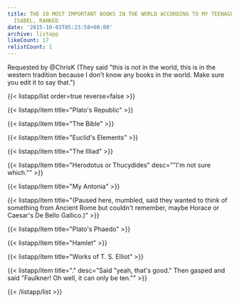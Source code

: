```yaml
---
title: THE 10 MOST IMPORTANT BOOKS IN THE WORLD ACCORDING TO MY TEENAGE CHILD,
  ISABEL, RANKED
date: '2015-10-03T05:23:58+00:00'
archive: listapp
likeCount: 17
relistCount: 1
---
```


Requested by @ChrisK (They said "this is not in the world, this is in the western tradition because I don't know any books in the world. Make sure you edit it to say that.")

<!--more-->

{{< listapp/list order=true reverse=false >}}

   {{< listapp/item title="Plato's Republic" >}}

   {{< listapp/item title="The Bible" >}}

   {{< listapp/item title="Euclid's Elements" >}}

   {{< listapp/item title="The Illiad" >}}

   {{< listapp/item title="Herodotus or Thucydides"
      desc="\"I'm not sure which.\"" >}}

   {{< listapp/item title="My Antonia" >}}

   {{< listapp/item title="(Paused here, mumbled, said they wanted to think of something from Ancient Rome but couldn't remember, maybe Horace or Caesar's De Bello Gallico.)" >}}

   {{< listapp/item title="Plato's Phaedo" >}}

   {{< listapp/item title="Hamlet" >}}

   {{< listapp/item title="Works of T. S. Elliot" >}}

   {{< listapp/item title="."
      desc="Said \"yeah, that's good.\" Then gasped and said \"Faulkner! Oh well, it can only be ten.\"" >}}

{{< /listapp/list >}}
